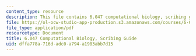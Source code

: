 ```yaml
---
content_type: resource
description: This file contains 6.047 computational biology, scribing guide.
file: https://ol-ocw-studio-app-production.s3.amazonaws.com/courses/6-047-computational-biology-fall-2015/dffa778a716dadc0a794a1983abb7d15_MIT6_047F15_scribingguide.pdf
file_type: application/pdf
resourcetype: Document
title: 6.047 Computational Biology, Scribing Guide
uid: dffa778a-716d-adc0-a794-a1983abb7d15
---
```

